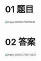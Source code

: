 # 01 题目

<img src="https://cvp.oss-cn-shanghai.aliyuncs.com/202507271531829.png" alt="image-20250727153117680" style="zoom:50%;" />



# 02 答案

<img src="https://cvp.oss-cn-shanghai.aliyuncs.com/202507271531387.png" alt="image-20250727153142320" style="zoom:50%;" />